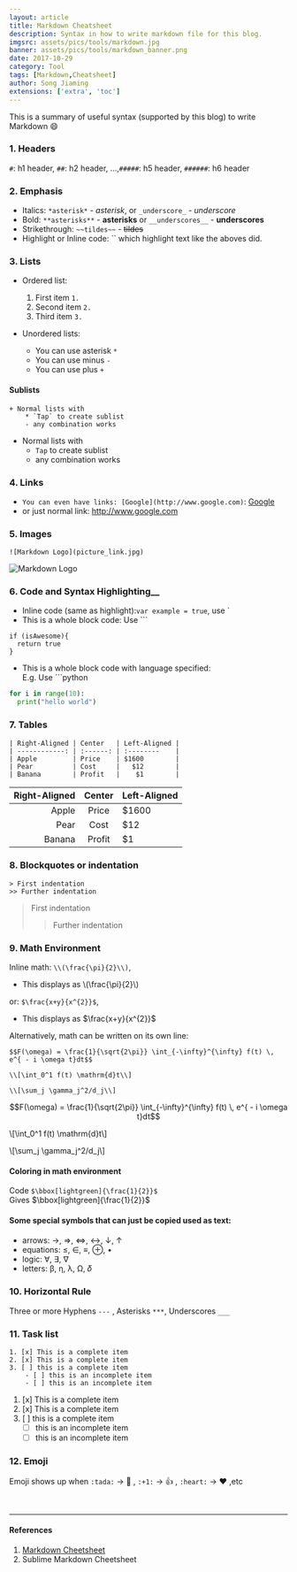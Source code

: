 ```yaml
---
layout: article
title: Markdown Cheatsheet
description: Syntax in how to write markdown file for this blog.
imgsrc: assets/pics/tools/markdown.jpg
banner: assets/pics/tools/markdown_banner.png
date: 2017-10-29
category: Tool
tags: [Markdown,Cheatsheet]
author: Song Jiaming
extensions: ['extra', 'toc']
---
```

This is a summary of useful syntax (supported by this blog) to write Markdown :smile:

### __1. Headers__
`#`: h1 header, `##`: h2 header, ...,`#####`: h5 header, `######`: h6 header


### __2. Emphasis__
- Italics: `*asterisk*` - *asterisk*, or `_underscore_` - _underscore_
- Bold: `**asterisks**` - **asterisks** or `__underscores__` - __underscores__
- Strikethrough: `~~tildes~~` - ~~tildes~~
- Highlight or Inline code: `` which highlight text like the aboves did.


### 3. __Lists__
- Ordered list:
    1. First item `1. `
    2. Second item `2. `
    3. Third item `3. `

- Unordered lists:
    * You can use asterisk `*`
    * You can use minus `-` 
    * You can use plus `+`

#### Sublists
```
+ Normal lists with
    * `Tap` to create sublist
    - any combination works
```
+ Normal lists with
    * `Tap` to create sublist
    - any combination works


### __4. Links__
- `You can even have links: [Google](http://www.google.com)`: [Google](http://www.google.com)
- or just normal link: http://www.google.com

### __5. Images__
`![Markdown Logo](picture_link.jpg)`<br>

![Markdown Logo]({{site.baseurl}}/assets/pics/tools/markdown.jpg)

### __6. Code and Syntax Highlighting____

- Inline code (same as highlight):`var example = true`, use `
- This is a whole block code: Use ```
```
if (isAwesome){
  return true
}
```

- This is a whole block code with language specified:<br>
E.g. Use ```python 
```python
for i in range(10):
  print("hello world")
```

### __7. Tables__
```
| Right-Aligned | Center   | Left-Aligned |
| ------------: | :------: | :--------    |
| Apple         | Price    | $1600        |
| Pear          | Cost     |   $12        |
| Banana        | Profit   |    $1        |
```

| Right-Aligned      |  Center   | Left-Aligned |
| --------: | :-------: | :---- |
| Apple     | Price     | $1600 |
| Pear      | Cost      |   $12 |
| Banana    | Profit    |    $1 |

### __8. Blockquotes or indentation__
```
> First indentation
>> Further indentation
```
> First indentation
>> Further indentation


### __9. Math Environment__
Inline math: `\\(\frac{\pi}{2}\\)`,<br>
- This displays as \\(\frac{\pi}{2}\\)

or: `$\frac{x+y}{x^{2}}$`,<br>
- This displays as $\frac{x+y}{x^{2}}$

Alternatively, math can be written on its own line:

```
$$F(\omega) = \frac{1}{\sqrt{2\pi}} \int_{-\infty}^{\infty} f(t) \, e^{ - i \omega t}dt$$

\\[\int_0^1 f(t) \mathrm{d}t\\]

\\[\sum_j \gamma_j^2/d_j\\]
```

$$F(\omega) = \frac{1}{\sqrt{2\pi}} \int_{-\infty}^{\infty} f(t) \, e^{ - i \omega t}dt$$

\\[\int_0^1 f(t) \mathrm{d}t\\]

\\[\sum_j \gamma_j^2/d_j\\]

#### Coloring in math environment
Code `$\bbox[lightgreen]{\frac{1}{2}}$`<br>
Gives $\bbox[lightgreen]{\frac{1}{2}}$

#### Some special symbols that can just be copied used as text:
- arrows: →, ⇒, ⇔, ↔, ↓, ↑
- equations: ≤, ∈, ≡, ⊕, •
- logic: ∀, ∃, ∇
- letters: β, η, λ, Ω, 𝛿

### __10. Horizontal Rule__
Three or more Hyphens `---` , Asterisks `***`, Underscores `___`

### __11. Task list__
```
1. [x] This is a complete item
2. [x] This is a complete item
3. [ ] this is a complete item
    - [ ] this is an incomplete item
    - [ ] this is an incomplete item
```

1. [x] This is a complete item
2. [x] This is a complete item
3. [ ] this is a complete item
    - [ ] this is an incomplete item
    - [ ] this is an incomplete item

### __12. Emoji__
Emoji shows up when `:tada:` -> :tada: , `:+1:` -> :+1: , `:heart:` -> :heart: ,etc

<br>

----
#### References
1. [Markdown Cheetsheet](https://github.com/adam-p/markdown-here/wiki/Markdown-Cheatsheet)
2. Sublime Markdown Cheetsheet